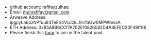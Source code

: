 - github account: rafifayzulhaq 
- Email: muhrafifay@gmail.com
- Arweave Address: ipgpyLa6pzNPfuu84TeEh4VcdzkLhkrfaUw0MPWbwaA
- ETH Address: 0xB5A8B6CCf7A702E1082b582D4A4EFEC20F49ff96
- Please finish this [form](https://docs.google.com/forms/d/e/1FAIpQLSfWA5fIIcBgmRppm3jNz5vmf9Mai_QMVil-2pO4r7YKn_Zhtw/viewform?usp=sf_link) to join in the talent pool.

